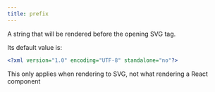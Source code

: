 ```yaml
---
title: prefix
---
```


A string that will be rendered before the opening SVG tag.

Its default value is:

```svg
<?xml version="1.0" encoding="UTF-8" standalone="no"?>
```

<Note>This only applies when rendering to SVG, not what
rendering a React component</Note>
